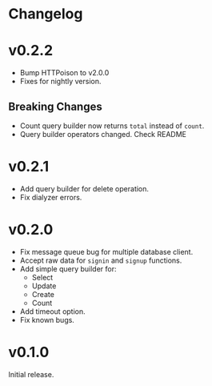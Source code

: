 # Changelog

# v0.2.2

- Bump HTTPoison to v2.0.0
- Fixes for nightly version.

## Breaking Changes

- Count query builder now returns `total` instead of `count`.
- Query builder operators changed. Check README

# v0.2.1

- Add query builder for delete operation.
- Fix dialyzer errors.

# v0.2.0

- Fix message queue bug for multiple database client.
- Accept raw data for `signin` and `signup` functions.
- Add simple query builder for:
  - Select
  - Update
  - Create
  - Count
- Add timeout option.
- Fix known bugs.

# v0.1.0

Initial release.

